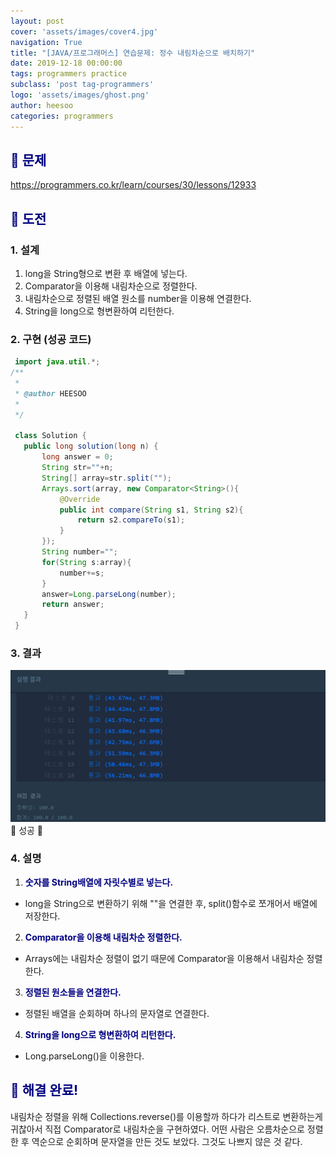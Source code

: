```yaml
---
layout: post
cover: 'assets/images/cover4.jpg'
navigation: True
title: "[JAVA/프로그래머스] 연습문제: 정수 내림차순으로 배치하기"
date: 2019-12-18 00:00:00
tags: programmers practice
subclass: 'post tag-programmers'
logo: 'assets/images/ghost.png'
author: heesoo
categories: programmers
---
```

## <span style="color:navy">👀 문제</span>
<https://programmers.co.kr/learn/courses/30/lessons/12933>

## <span style="color:navy">👊 도전</span>

### 1. 설계
1. long을 String형으로 변환 후 배열에 넣는다.
2. Comparator을 이용해 내림차순으로 정렬한다.
3. 내림차순으로 정렬된 배열 원소를 number을 이용해 연결한다.
4. String을 long으로 형변환하여 리턴한다.

### 2. 구현 (성공 코드)
```java
 import java.util.*;
/**
 *
 * @author HEESOO
 *
 */

 class Solution {
   public long solution(long n) {
       long answer = 0;
       String str=""+n;
       String[] array=str.split("");
       Arrays.sort(array, new Comparator<String>(){
           @Override
           public int compare(String s1, String s2){
               return s2.compareTo(s1);
           }
       });
       String number="";
       for(String s:array){
           number+=s;
       }
       answer=Long.parseLong(number);
       return answer;
   }
 }
 ```

### 3. 결과
![실행결과](./assets/images/191218_6.PNG)
🤟 성공 🤟

### 4. 설명
1. **<span style="color:navy">숫자를 String배열에 자릿수별로 넣는다.</span>**
- long을 String으로 변환하기 위해 ""을 연결한 후, split()함수로 쪼개어서 배열에 저장한다.
2. **<span style="color:navy">Comparator을 이용해 내림차순 정렬한다.</span>**
- Arrays에는 내림차순 정렬이 없기 때문에 Comparator을 이용해서 내림차순 정렬한다.
3. **<span style="color:navy">정렬된 원소들을 연결한다.</span>**
- 정렬된 배열을 순회하며 하나의 문자열로 연결한다.
4. **<span style="color:navy">String을 long으로 형변환하여 리턴한다.</span>**
- Long.parseLong()을 이용한다.

## <span style="color:navy">👏 해결 완료!</span>
내림차순 정렬을 위해 Collections.reverse()를 이용할까 하다가 리스트로 변환하는게 귀찮아서 직접 Comparator로 내림차순을 구현하였다. 어떤 사람은 오름차순으로 정렬한 후 역순으로 순회하며 문자열을 만든 것도 보았다. 그것도 나쁘지 않은 것 같다.
